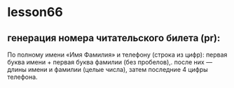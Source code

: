 # lesson66
## генерация номера читательского билета (pr):
По полному имени «Имя Фамилия» и телефону (строка из цифр):
первая буква имени + первая буква фамилии (без пробелов),.
после них — длины имени и фамилии (целые числа),
затем последние 4 цифры телефона.
